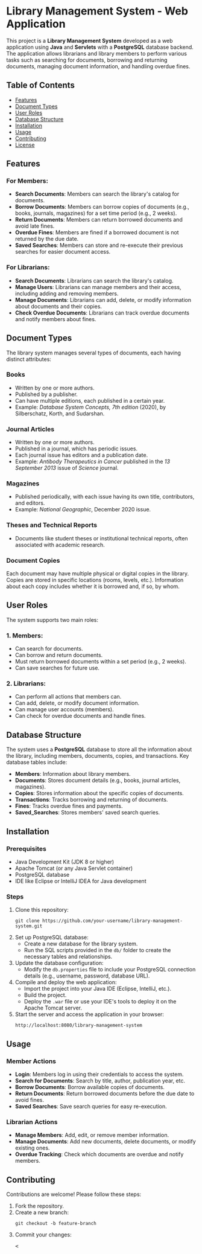 <h1>Library Management System - Web Application</h1>

<p>
    This project is a <strong>Library Management System</strong> developed as a web application using <strong>Java</strong> and <strong>Servlets</strong> with a <strong>PostgreSQL</strong> database backend.
    The application allows librarians and library members to perform various tasks such as searching for documents, borrowing and returning documents, managing document information, and handling overdue fines.
</p>

<h2>Table of Contents</h2>
<ul>
    <li><a href="#features">Features</a></li>
    <li><a href="#document-types">Document Types</a></li>
    <li><a href="#user-roles">User Roles</a></li>
    <li><a href="#database-structure">Database Structure</a></li>
    <li><a href="#installation">Installation</a></li>
    <li><a href="#usage">Usage</a></li>
    <li><a href="#contributing">Contributing</a></li>
    <li><a href="#license">License</a></li>
</ul>

<h2 id="features">Features</h2>

<h3>For Members:</h3>
<ul>
    <li><strong>Search Documents</strong>: Members can search the library's catalog for documents.</li>
    <li><strong>Borrow Documents</strong>: Members can borrow copies of documents (e.g., books, journals, magazines) for a set time period (e.g., 2 weeks).</li>
    <li><strong>Return Documents</strong>: Members can return borrowed documents and avoid late fines.</li>
    <li><strong>Overdue Fines</strong>: Members are fined if a borrowed document is not returned by the due date.</li>
    <li><strong>Saved Searches</strong>: Members can store and re-execute their previous searches for easier document access.</li>
</ul>

<h3>For Librarians:</h3>
<ul>
    <li><strong>Search Documents</strong>: Librarians can search the library's catalog.</li>
    <li><strong>Manage Users</strong>: Librarians can manage members and their access, including adding and removing members.</li>
    <li><strong>Manage Documents</strong>: Librarians can add, delete, or modify information about documents and their copies.</li>
    <li><strong>Check Overdue Documents</strong>: Librarians can track overdue documents and notify members about fines.</li>
</ul>

<h2 id="document-types">Document Types</h2>

<p>The library system manages several types of documents, each having distinct attributes:</p>

<h3>Books</h3>
<ul>
    <li>Written by one or more authors.</li>
    <li>Published by a publisher.</li>
    <li>Can have multiple editions, each published in a certain year.</li>
    <li>Example: <em>Database System Concepts, 7th edition</em> (2020), by Silberschatz, Korth, and Sudarshan.</li>
</ul>

<h3>Journal Articles</h3>
<ul>
    <li>Written by one or more authors.</li>
    <li>Published in a journal, which has periodic issues.</li>
    <li>Each journal issue has editors and a publication date.</li>
    <li>Example: <em>Antibody Therapeutics in Cancer</em> published in the <em>13 September 2013</em> issue of <em>Science</em> journal.</li>
</ul>

<h3>Magazines</h3>
<ul>
    <li>Published periodically, with each issue having its own title, contributors, and editors.</li>
    <li>Example: <em>National Geographic</em>, December 2020 issue.</li>
</ul>

<h3>Theses and Technical Reports</h3>
<ul>
    <li>Documents like student theses or institutional technical reports, often associated with academic research.</li>
</ul>

<h3>Document Copies</h3>
<p>
    Each document may have multiple physical or digital copies in the library. Copies are stored in specific locations (rooms, levels, etc.). 
    Information about each copy includes whether it is borrowed and, if so, by whom.
</p>

<h2 id="user-roles">User Roles</h2>

<p>The system supports two main roles:</p>

<h3>1. Members:</h3>
<ul>
    <li>Can search for documents.</li>
    <li>Can borrow and return documents.</li>
    <li>Must return borrowed documents within a set period (e.g., 2 weeks).</li>
    <li>Can save searches for future use.</li>
</ul>

<h3>2. Librarians:</h3>
<ul>
    <li>Can perform all actions that members can.</li>
    <li>Can add, delete, or modify document information.</li>
    <li>Can manage user accounts (members).</li>
    <li>Can check for overdue documents and handle fines.</li>
</ul>

<h2 id="database-structure">Database Structure</h2>

<p>The system uses a <strong>PostgreSQL</strong> database to store all the information about the library, including members, documents, copies, and transactions. Key database tables include:</p>

<ul>
    <li><strong>Members</strong>: Information about library members.</li>
    <li><strong>Documents</strong>: Stores document details (e.g., books, journal articles, magazines).</li>
    <li><strong>Copies</strong>: Stores information about the specific copies of documents.</li>
    <li><strong>Transactions</strong>: Tracks borrowing and returning of documents.</li>
    <li><strong>Fines</strong>: Tracks overdue fines and payments.</li>
    <li><strong>Saved_Searches</strong>: Stores members' saved search queries.</li>
</ul>

<h2 id="installation">Installation</h2>

<h3>Prerequisites</h3>
<ul>
    <li>Java Development Kit (JDK 8 or higher)</li>
    <li>Apache Tomcat (or any Java Servlet container)</li>
    <li>PostgreSQL database</li>
    <li>IDE like Eclipse or IntelliJ IDEA for Java development</li>
</ul>

<h3>Steps</h3>

<ol>
    <li>Clone this repository:
        <pre><code>git clone https://github.com/your-username/library-management-system.git</code></pre>
    </li>
    <li>Set up PostgreSQL database:
        <ul>
            <li>Create a new database for the library system.</li>
            <li>Run the SQL scripts provided in the <code>db/</code> folder to create the necessary tables and relationships.</li>
        </ul>
    </li>
    <li>Update the database configuration:
        <ul>
            <li>Modify the <code>db.properties</code> file to include your PostgreSQL connection details (e.g., username, password, database URL).</li>
        </ul>
    </li>
    <li>Compile and deploy the web application:
        <ul>
            <li>Import the project into your Java IDE (Eclipse, IntelliJ, etc.).</li>
            <li>Build the project.</li>
            <li>Deploy the <code>.war</code> file or use your IDE's tools to deploy it on the Apache Tomcat server.</li>
        </ul>
    </li>
    <li>Start the server and access the application in your browser:
        <pre><code>http://localhost:8080/library-management-system</code></pre>
    </li>
</ol>

<h2 id="usage">Usage</h2>

<h3>Member Actions</h3>
<ul>
    <li><strong>Login</strong>: Members log in using their credentials to access the system.</li>
    <li><strong>Search for Documents</strong>: Search by title, author, publication year, etc.</li>
    <li><strong>Borrow Documents</strong>: Borrow available copies of documents.</li>
    <li><strong>Return Documents</strong>: Return borrowed documents before the due date to avoid fines.</li>
    <li><strong>Saved Searches</strong>: Save search queries for easy re-execution.</li>
</ul>

<h3>Librarian Actions</h3>
<ul>
    <li><strong>Manage Members</strong>: Add, edit, or remove member information.</li>
    <li><strong>Manage Documents</strong>: Add new documents, delete documents, or modify existing ones.</li>
    <li><strong>Overdue Tracking</strong>: Check which documents are overdue and notify members.</li>
</ul>

<h2 id="contributing">Contributing</h2>

<p>Contributions are welcome! Please follow these steps:</p>

<ol>
    <li>Fork the repository.</li>
    <li>Create a new branch:
        <pre><code>git checkout -b feature-branch</code></pre>
    </li>
    <li>Commit your changes:
        <pre><
